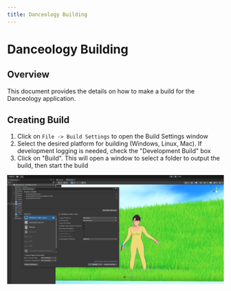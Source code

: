 ```yaml
---
title: Danceology Building
---
```


# Danceology Building
## Overview
This document provides the details on how to make a build for the Danceology application.

## Creating Build
1. Click on `File -> Build Settings` to open the Build Settings window
2. Select the desired platform for building (Windows, Linux, Mac). If development logging is needed, check the "Development Build" box
3. Click on "Build". This will open a window to select a folder to output the build, then start the build

![](img/build_settings.png)
